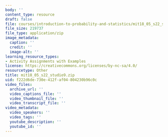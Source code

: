 ```yaml
---
body: ''
content_type: resource
draft: false
file: courses/introduction-to-probability-and-statistics/mit18_05_s22_studio9.zip
file_size: 219737
file_type: application/zip
image_metadata:
  caption: ''
  credit: ''
  image-alt: ''
learning_resource_types:
- Activity Assignments with Examples
license: https://creativecommons.org/licenses/by-nc-sa/4.0/
resourcetype: Other
title: mit18_05_s22_studio9.zip
uid: f222d6de-730e-412f-af04-804230b96c0c
video_files:
  archive_url: ''
  video_captions_file: ''
  video_thumbnail_file: ''
  video_transcript_file: ''
video_metadata:
  video_speakers: ''
  video_tags: ''
  youtube_description: ''
  youtube_id: ''
---
```

